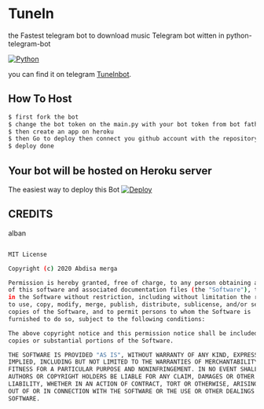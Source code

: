 # Tuneln 
the Fastest telegram bot to download music 
Telegram bot witten in python-telegram-bot


[![Python](http://forthebadge.com/images/badges/made-with-python.svg)](https://python.org)

you can find it on telegram [Tunelnbot](https://t.me/Tunelnbot). 


## How To Host

```sh
$ first fork the bot 
$ change the bot token on the main.py with your bot token from bot father
$ then create an app on heroku 
$ then Go to deploy then connect you github account with the repository
$ deploy done

```
## Your bot will be hosted on Heroku server


The easiest way to deploy this Bot
[![Deploy](https://www.herokucdn.com/deploy/button.svg)](https://heroku.com/deploy?template=https://github.com/Esumo253/tune.git)
 
## CREDITS

alban 

```sh

MIT License

Copyright (c) 2020 Abdisa merga

Permission is hereby granted, free of charge, to any person obtaining a copy
of this software and associated documentation files (the "Software"), to deal
in the Software without restriction, including without limitation the rights
to use, copy, modify, merge, publish, distribute, sublicense, and/or sell
copies of the Software, and to permit persons to whom the Software is
furnished to do so, subject to the following conditions:

The above copyright notice and this permission notice shall be included in all
copies or substantial portions of the Software.

THE SOFTWARE IS PROVIDED "AS IS", WITHOUT WARRANTY OF ANY KIND, EXPRESS OR
IMPLIED, INCLUDING BUT NOT LIMITED TO THE WARRANTIES OF MERCHANTABILITY,
FITNESS FOR A PARTICULAR PURPOSE AND NONINFRINGEMENT. IN NO EVENT SHALL THE
AUTHORS OR COPYRIGHT HOLDERS BE LIABLE FOR ANY CLAIM, DAMAGES OR OTHER
LIABILITY, WHETHER IN AN ACTION OF CONTRACT, TORT OR OTHERWISE, ARISING FROM,
OUT OF OR IN CONNECTION WITH THE SOFTWARE OR THE USE OR OTHER DEALINGS IN THE
SOFTWARE.
```

